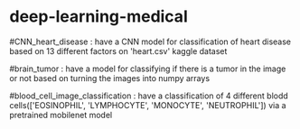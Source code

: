 # deep-learning-medical

#CNN_heart_disease :
have a CNN model for classification of heart disease based on 13 different factors on 'heart.csv' kaggle dataset


#brain_tumor :
have a model for classifying if there is a tumor in the image or not based on turning the images into numpy arrays


#blood_cell_image_classification :
have a classification of 4 different blodd cells(['EOSINOPHIL', 'LYMPHOCYTE', 'MONOCYTE', 'NEUTROPHIL']) via a pretrained mobilenet model
